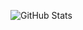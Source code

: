 


![GitHub Stats](https://github-readme-stats.vercel.app/api?username=jallpatell&theme=onedark&show_icons=true)
